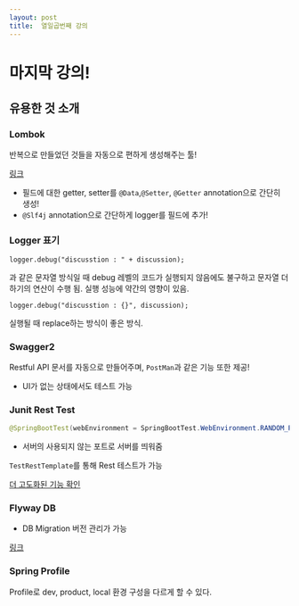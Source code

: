 ```yaml
---
layout: post
title:  열일곱번째 강의
---
```


마지막 강의!
============

유용한 것 소개
--------------

### Lombok

반복으로 만들었던 것들을 자동으로 편하게 생성해주는 툴!

[링크](https://projectlombok.org/)

-	필드에 대한 getter, setter를 `@Data`,`@Setter`, `@Getter` annotation으로 간단히 생성!
-	`@Slf4j` annotation으로 간단하게 logger를 필드에 추가!

### Logger 표기

```
logger.debug("discusstion : " + discussion);
```

과 같은 문자열 방식일 때 debug 레벨의 코드가 실행되지 않음에도 불구하고 문자열 더하기의 연산이 수행 됨. 실행 성능에 약간의 영향이 있음.

```
logger.debug("discusstion : {}", discussion);
```

실행될 때 replace하는 방식이 좋은 방식.

### Swagger2

Restful API 문서를 자동으로 만들어주며, `PostMan`과 같은 기능 또한 제공!

-	UI가 없는 상태에서도 테스트 가능

### Junit Rest Test

```java
@SpringBootTest(webEnvironment = SpringBootTest.WebEnvironment.RANDOM_PORT)
```

-	서버의 사용되지 않는 포트로 서버를 띄워줌

`TestRestTemplate`를 통해 Rest 테스트가 가능

[더 고도화된 기능 확인](https://spring.io/blog/2016/04/15/testing-improvements-in-spring-boot-1-4)

### Flyway DB

-	DB Migration 버전 관리가 가능

[링크](https://flywaydb.org/)

### Spring Profile

Profile로 dev, product, local 환경 구성을 다르게 할 수 있다.


